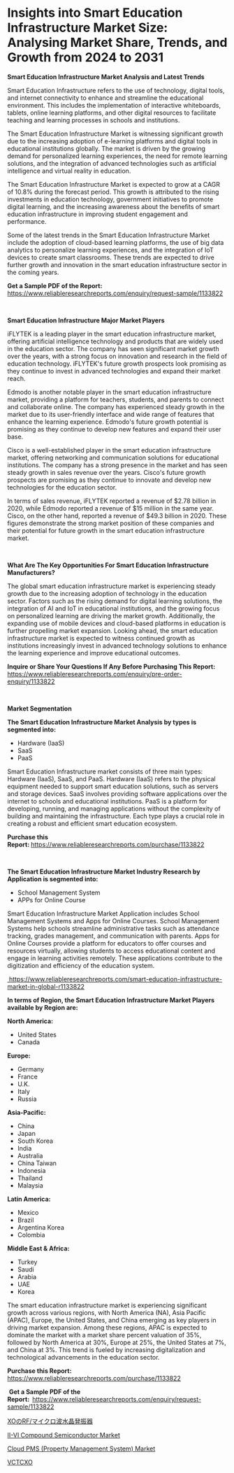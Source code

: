 <p><h1>Insights into Smart Education Infrastructure Market Size: Analysing Market Share, Trends, and Growth from 2024 to 2031</h1></p><p><strong>Smart Education Infrastructure Market Analysis and Latest Trends</strong></p>
<p><p>Smart Education Infrastructure refers to the use of technology, digital tools, and internet connectivity to enhance and streamline the educational environment. This includes the implementation of interactive whiteboards, tablets, online learning platforms, and other digital resources to facilitate teaching and learning processes in schools and institutions.</p><p>The Smart Education Infrastructure Market is witnessing significant growth due to the increasing adoption of e-learning platforms and digital tools in educational institutions globally. The market is driven by the growing demand for personalized learning experiences, the need for remote learning solutions, and the integration of advanced technologies such as artificial intelligence and virtual reality in education.</p><p>The Smart Education Infrastructure Market is expected to grow at a CAGR of 10.8% during the forecast period. This growth is attributed to the rising investments in education technology, government initiatives to promote digital learning, and the increasing awareness about the benefits of smart education infrastructure in improving student engagement and performance.</p><p>Some of the latest trends in the Smart Education Infrastructure Market include the adoption of cloud-based learning platforms, the use of big data analytics to personalize learning experiences, and the integration of IoT devices to create smart classrooms. These trends are expected to drive further growth and innovation in the smart education infrastructure sector in the coming years.</p></p>
<p><strong>Get a Sample PDF of the Report:&nbsp;</strong> <a href="https://www.reliableresearchreports.com/enquiry/request-sample/1133822">https://www.reliableresearchreports.com/enquiry/request-sample/1133822</a></p>
<p>&nbsp;</p>
<p><strong>Smart Education Infrastructure Major Market Players</strong></p>
<p><p>iFLYTEK is a leading player in the smart education infrastructure market, offering artificial intelligence technology and products that are widely used in the education sector. The company has seen significant market growth over the years, with a strong focus on innovation and research in the field of education technology. iFLYTEK's future growth prospects look promising as they continue to invest in advanced technologies and expand their market reach.</p><p>Edmodo is another notable player in the smart education infrastructure market, providing a platform for teachers, students, and parents to connect and collaborate online. The company has experienced steady growth in the market due to its user-friendly interface and wide range of features that enhance the learning experience. Edmodo's future growth potential is promising as they continue to develop new features and expand their user base.</p><p>Cisco is a well-established player in the smart education infrastructure market, offering networking and communication solutions for educational institutions. The company has a strong presence in the market and has seen steady growth in sales revenue over the years. Cisco's future growth prospects are promising as they continue to innovate and develop new technologies for the education sector.</p><p>In terms of sales revenue, iFLYTEK reported a revenue of $2.78 billion in 2020, while Edmodo reported a revenue of $15 million in the same year. Cisco, on the other hand, reported a revenue of $49.3 billion in 2020. These figures demonstrate the strong market position of these companies and their potential for future growth in the smart education infrastructure market.</p></p>
<p>&nbsp;</p>
<p><strong>What Are The Key Opportunities For Smart Education Infrastructure Manufacturers?</strong></p>
<p><p>The global smart education infrastructure market is experiencing steady growth due to the increasing adoption of technology in the education sector. Factors such as the rising demand for digital learning solutions, the integration of AI and IoT in educational institutions, and the growing focus on personalized learning are driving the market growth. Additionally, the expanding use of mobile devices and cloud-based platforms in education is further propelling market expansion. Looking ahead, the smart education infrastructure market is expected to witness continued growth as institutions increasingly invest in advanced technology solutions to enhance the learning experience and improve educational outcomes.</p></p>
<p><strong>Inquire or Share Your Questions If Any Before Purchasing This Report:</strong> <a href="https://www.reliableresearchreports.com/enquiry/pre-order-enquiry/1133822">https://www.reliableresearchreports.com/enquiry/pre-order-enquiry/1133822</a></p>
<p>&nbsp;</p>
<p><strong>Market Segmentation</strong></p>
<p><strong>The Smart Education Infrastructure Market Analysis by types is segmented into:</strong></p>
<p><ul><li>Hardware (IaaS)</li><li>SaaS</li><li>PaaS</li></ul></p>
<p><p>Smart Education Infrastructure market consists of three main types: Hardware (IaaS), SaaS, and PaaS. Hardware (IaaS) refers to the physical equipment needed to support smart education solutions, such as servers and storage devices. SaaS involves providing software applications over the internet to schools and educational institutions. PaaS is a platform for developing, running, and managing applications without the complexity of building and maintaining the infrastructure. Each type plays a crucial role in creating a robust and efficient smart education ecosystem.</p></p>
<p><strong>Purchase this Report:&nbsp;</strong><a href="https://www.reliableresearchreports.com/purchase/1133822">https://www.reliableresearchreports.com/purchase/1133822</a></p>
<p>&nbsp;</p>
<p><strong>The Smart Education Infrastructure Market Industry Research by Application is segmented into:</strong></p>
<p><ul><li>School Management System</li><li>APPs for Online Course</li></ul></p>
<p><p>Smart Education Infrastructure Market Application includes School Management Systems and Apps for Online Courses. School Management Systems help schools streamline administrative tasks such as attendance tracking, grades management, and communication with parents. Apps for Online Courses provide a platform for educators to offer courses and resources virtually, allowing students to access educational content and engage in learning activities remotely. These applications contribute to the digitization and efficiency of the education system.</p></p>
<p><a href="https://www.reliableresearchreports.com/smart-education-infrastructure-market-in-global-r1133822">&nbsp;https://www.reliableresearchreports.com/smart-education-infrastructure-market-in-global-r1133822</a></p>
<p><strong>In terms of Region, the Smart Education Infrastructure Market Players available by Region are:</strong></p>
<p>
    <p> <strong> North America: </strong>
        <ul>
            <li>United States</li>
            <li>Canada</li>
        </ul>
        </p> 
    <p> <strong> Europe: </strong>
        <ul>
            <li>Germany</li>
            <li>France</li>
            <li>U.K.</li>
            <li>Italy</li>
            <li>Russia</li>
        </ul>
        </p> 
    <p> <strong> Asia-Pacific: </strong>
        <ul>
            <li>China</li>
            <li>Japan</li>
            <li>South Korea</li>
            <li>India</li>
            <li>Australia</li>
            <li>China Taiwan</li>
            <li>Indonesia</li>
            <li>Thailand</li>
            <li>Malaysia</li>
        </ul>
        </p> 
    <p> <strong> Latin America: </strong>
        <ul>
            <li>Mexico</li>
            <li>Brazil</li>
            <li>Argentina Korea</li>
            <li>Colombia</li>
        </ul>
        </p> 
    <p> <strong> Middle East & Africa: </strong>
        <ul>
            <li>Turkey</li>
            <li>Saudi</li>
            <li>Arabia</li>
            <li>UAE</li>
            <li>Korea</li>
        </ul>
    </p>
    </p>
<p><p>The smart education infrastructure market is experiencing significant growth across various regions, with North America (NA), Asia Pacific (APAC), Europe, the United States, and China emerging as key players in driving market expansion. Among these regions, APAC is expected to dominate the market with a market share percent valuation of 35%, followed by North America at 30%, Europe at 25%, the United States at 7%, and China at 3%. This trend is fueled by increasing digitalization and technological advancements in the education sector.</p></p>
<p><strong>Purchase this Report: </strong><a href="https://www.reliableresearchreports.com/purchase/1133822">https://www.reliableresearchreports.com/purchase/1133822</a></p>
<p>&nbsp;<strong>Get a Sample PDF of the Report:&nbsp;&nbsp;</strong><a href="https://www.reliableresearchreports.com/enquiry/request-sample/1133822">https://www.reliableresearchreports.com/enquiry/request-sample/1133822</a></p>
<p><strong></strong></p>
<p><p><a href="https://github.com/VinceMarvin1/Market-Research-Report-List-1/blob/main/4789717103797.md">XOのRF/マイクロ波水晶発振器</a></p><p><a href="https://issuu.com/reportprime-2/docs/ii-vi-compound-semiconductor-market-size-2030.pptx">II-VI Compound Semiconductor Market</a></p><p><a href="https://github.com/sofayahoo2023/Market-Research-Report-List-4/blob/main/cloud-pms-property-management-system-market.md">Cloud PMS (Property Management System) Market</a></p><p><a href="https://github.com/zoetazuur/Market-Research-Report-List-1/blob/main/7281025103796.md">VCTCXO</a></p></p>